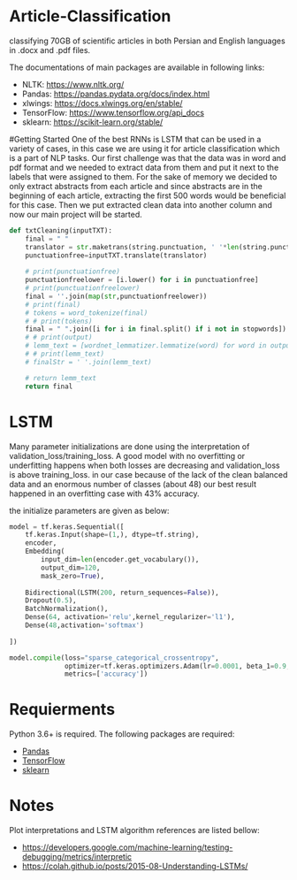 # Article-Classification
classifying 70GB of scientific articles in both Persian and English languages in .docx and .pdf files.

The documentations of main packages are available in following links:
- NLTK: https://www.nltk.org/
- Pandas: https://pandas.pydata.org/docs/index.html
- xlwings: https://docs.xlwings.org/en/stable/
- TensorFlow: https://www.tensorflow.org/api_docs
- sklearn: https://scikit-learn.org/stable/


#Getting Started
One of the best RNNs is LSTM that can be used in a variety of cases, in this case we are using it for article classification which is a part of NLP tasks.
Our first challenge was that the data was in word and pdf format and we needed to extract data from them and put it next to the labels that were assigned to them. For the sake of memory we decided to only extract abstracts from each article and since abstracts are in the beginning of each article, extracting the first 500 words would be beneficial for this case. Then we put extracted clean data into another column and now our main project will be started.

```python
def txtCleaning(inputTXT):
    final = " "
    translator = str.maketrans(string.punctuation, ' '*len(string.punctuation)) #map punctuation to space
    punctuationfree=inputTXT.translate(translator)
    
    # print(punctuationfree)
    punctuationfreelower = [i.lower() for i in punctuationfree]
    # print(punctuationfreelower)
    final = ''.join(map(str,punctuationfreelower))
    # print(final)
    # tokens = word_tokenize(final)
    # # print(tokens)
    final = " ".join([i for i in final.split() if i not in stopwords])
    # # print(output)
    # lemm_text = [wordnet_lemmatizer.lemmatize(word) for word in output]
    # # print(lemm_text)
    # finalStr = ' '.join(lemm_text)

    # return lemm_text
    return final
```

# LSTM
Many parameter initializations are done using the interpretation of validation_loss/training_loss. A good model with no overfitting or underfitting happens when both losses are decreasing and  validation_loss is above training_loss.
in our case because of the lack of the clean balanced data and an enormous number of classes (about 48) our best result happened in an overfitting case with 43% accuracy.

the initialize parameters are given as below:
```python
model = tf.keras.Sequential([
    tf.keras.Input(shape=(1,), dtype=tf.string),
    encoder,
    Embedding(
        input_dim=len(encoder.get_vocabulary()),
        output_dim=120,
        mask_zero=True),
    
    Bidirectional(LSTM(200, return_sequences=False)),
    Dropout(0.5),
    BatchNormalization(),
    Dense(64, activation='relu',kernel_regularizer='l1'),
    Dense(48,activation='softmax')
    
])
```

```python
model.compile(loss="sparse_categorical_crossentropy",
              optimizer=tf.keras.optimizers.Adam(lr=0.0001, beta_1=0.9, beta_2=0.999, epsilon=None, decay=0.0, amsgrad=False),
              metrics=['accuracy'])
```

# Requierments
Python 3.6+ is required. The following packages are required:

- [Pandas](https://pandas.pydata.org/docs/)
- [TensorFlow](https://www.tensorflow.org/api_docs)
- [sklearn](https://scikit-learn.org/stable/)

# Notes
Plot interpretations and LSTM algorithm references are listed bellow:
- https://developers.google.com/machine-learning/testing-debugging/metrics/interpretic
- https://colah.github.io/posts/2015-08-Understanding-LSTMs/




